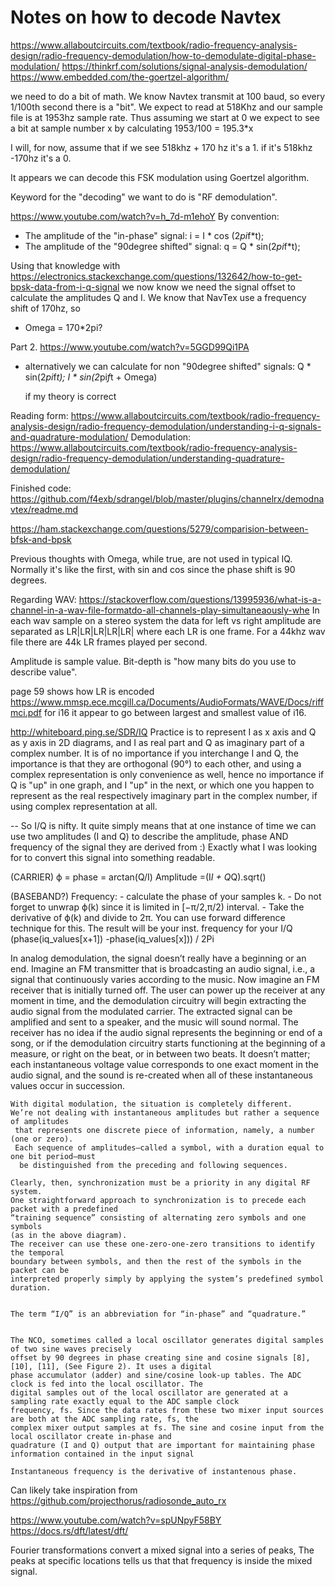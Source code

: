 # Notes on how to decode Navtex
https://www.allaboutcircuits.com/textbook/radio-frequency-analysis-design/radio-frequency-demodulation/how-to-demodulate-digital-phase-modulation/
https://thinkrf.com/solutions/signal-analysis-demodulation/
https://www.embedded.com/the-goertzel-algorithm/

we need to do a bit of math. We know Navtex transmit at 100 baud,
so every 1/100th second there is a "bit". We expect to read at
518Khz and our sample file is at 1953hz sample rate.
Thus assuming we start at 0 we expect to see a bit at
sample number x by calculating 1953/100 = 195.3*x

I will, for now, assume that if we see 518khz + 170 hz it's a 1.
if it's 518khz -170hz it's a 0.

It appears we can decode this FSK modulation using Goertzel algorithm.

Keyword for the "decoding" we want to do is "RF demodulation".

https://www.youtube.com/watch?v=h_7d-m1ehoY
By convention:
- The amplitude of the "in-phase" signal:
    i = I * cos (2*pi*f*t);
- The amplitude of the "90degree shifted" signal:
    q = Q * sin(2*pi*f*t);


Using that knowledge with
https://electronics.stackexchange.com/questions/132642/how-to-get-bpsk-data-from-i-q-signal
we now know we need the signal offset to calculate the amplitudes Q and I.
We know that NavTex use a frequency shift of 170hz, so
- Omega = 170*2pi?

Part 2.
https://www.youtube.com/watch?v=5GGD99Qi1PA

- alternatively we can calculate for non "90degree shifted" signals:
    Q * sin(2*pi*f*t);
    I * sin(2*pi*f*t + Omega)

    if my theory is correct



Reading form: https://www.allaboutcircuits.com/textbook/radio-frequency-analysis-design/radio-frequency-demodulation/understanding-i-q-signals-and-quadrature-modulation/
Demodulation: https://www.allaboutcircuits.com/textbook/radio-frequency-analysis-design/radio-frequency-demodulation/understanding-quadrature-demodulation/

Finished code: https://github.com/f4exb/sdrangel/blob/master/plugins/channelrx/demodnavtex/readme.md

https://ham.stackexchange.com/questions/5279/comparision-between-bfsk-and-bpsk


Previous thoughts with Omega, while true, are not used in typical IQ.
Normally it's like the first, with sin and cos since the phase shift is 90 degrees.

Regarding WAV: https://stackoverflow.com/questions/13995936/what-is-a-channel-in-a-wav-file-formatdo-all-channels-play-simultaneaously-whe
In each wav sample on a stereo system the data for left vs right amplitude
are separated as LR|LR|LR|LR|LR| where each LR is one frame.
For a 44khz wav file there are 44k LR frames played per second.

Amplitude is sample value. Bit-depth is "how many bits do you use to describe value".

page 59 shows how LR is encoded https://www.mmsp.ece.mcgill.ca/Documents/AudioFormats/WAVE/Docs/riffmci.pdf
for i16 it appear to go between largest and smallest value of i16.

http://whiteboard.ping.se/SDR/IQ
Practice is to represent I as x axis and Q as y axis in 2D diagrams, and I as real part and Q as imaginary part of a complex number.
 It is of no importance if you interchange I and Q, the importance is that they are orthogonal (90°) to each other,
  and using a complex representation is only convenience as well,
  hence no importance if Q is "up" in one graph,
  and I "up" in the next, or which one you happen to represent as the real respectively imaginary part in
   the complex number, if using complex representation at all.


-- So I/Q is nifty. It quite simply means that at one instance of time we can use two amplitudes (I and Q)
    to describe the amplitude, phase AND frequency of the signal they are derived from :) Exactly what
    I was looking for to convert this signal into something readable.

(CARRIER)
    ϕ = phase    = arctan(Q/I)
    Amplitude =(I*I + Q*Q).sqrt()

(BASEBAND?)
Frequency:
    - calculate the phase of your samples k.
    - Do not forget to unwrap ϕ(k) since it is limited in [−π/2,π/2) interval.
    - Take the derivative of ϕ(k) and divide to 2π.
      You can use forward difference technique for this. The result will be your inst. frequency for your I/Q
            (phase(iq_values[x+1]) -phase(iq_values[x])) / 2Pi


In analog demodulation, the signal doesn’t really have a beginning or an end. Imagine an FM transmitter that is broadcasting an audio signal, i.e., a signal that continuously varies according to the music. Now imagine an FM receiver that is initially turned off. The user can power up the receiver at any moment in time, and the demodulation circuitry will begin extracting the audio signal from the modulated carrier. The extracted signal can be amplified and sent to a speaker, and the music will sound normal. The receiver has no idea if the audio signal represents the beginning or end of a song, or if the demodulation circuitry starts functioning at the beginning of a measure, or right on the beat, or in between two beats. It doesn’t matter; each instantaneous voltage value corresponds to one exact moment in the audio signal, and the sound is re-created when all of these instantaneous values occur in succession.

    With digital modulation, the situation is completely different.
    We’re not dealing with instantaneous amplitudes but rather a sequence of amplitudes
     that represents one discrete piece of information, namely, a number (one or zero).
     Each sequence of amplitudes—called a symbol, with a duration equal to one bit period—must
      be distinguished from the preceding and following sequences.
    
    Clearly, then, synchronization must be a priority in any digital RF system.
    One straightforward approach to synchronization is to precede each packet with a predefined
    “training sequence” consisting of alternating zero symbols and one symbols
    (as in the above diagram).
    The receiver can use these one-zero-one-zero transitions to identify the temporal
    boundary between symbols, and then the rest of the symbols in the packet can be
    interpreted properly simply by applying the system’s predefined symbol duration.


    The term “I/Q” is an abbreviation for “in-phase” and “quadrature.”


    The NCO, sometimes called a local oscillator generates digital samples of two sine waves precisely
    offset by 90 degrees in phase creating sine and cosine signals [8], [10], [11], (See Figure 2). It uses a digital
    phase accumulator (adder) and sine/cosine look-up tables. The ADC clock is fed into the local oscillator. The
    digital samples out of the local oscillator are generated at a sampling rate exactly equal to the ADC sample clock
    frequency, fs. Since the data rates from these two mixer input sources are both at the ADC sampling rate, fs, the
    complex mixer output samples at fs. The sine and cosine input from the local oscillator create in-phase and
    quadrature (I and Q) output that are important for maintaining phase information contained in the input signal

    Instantaneous frequency is the derivative of instantenous phase. 

Can likely take inspiration from https://github.com/projecthorus/radiosonde_auto_rx


https://www.youtube.com/watch?v=spUNpyF58BY
https://docs.rs/dft/latest/dft/

Fourier transformations convert a mixed signal into a series of peaks,
The peaks at specific locations tells us that that frequency is inside the mixed signal. 